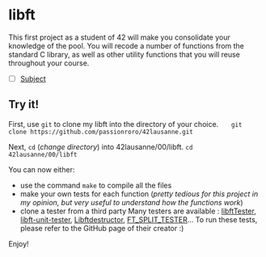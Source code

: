 # libft
This first project as a student of 42 will make you consolidate your knowledge of the pool. You will recode a number of functions from the standard C library, as well as other utility functions that you will reuse throughout your course. 

 - [ ] [Subject](https://github.com/passionroro/42lausanne/blob/main/00/libft/fr.subject.pdf)

## Try it!
First, use `git` to clone my libft into the directory of your choice. 
`	git clone https://github.com/passionroro/42lausanne.git`

Next, `cd` (_change directory_) into 42lausanne/00/libft.
    `cd 42lausanne/00/libft`
  
You can now either: 
 - use the command `make` to compile all the files
 - make your own tests for each function (_pretty tedious for this project in my opinion, but very useful to understand how the functions work_)
 - clone a tester from a third party
Many testers are available : [libftTester](https://github.com/Tripouille/libftTester), [libft-unit-tester](https://github.com/alelievr/libft-unit-test), [Libftdestructor](https://github.com/t0mm4rx/libftdestructor), [FT_SPLIT_TESTER](https://github.com/Ysoroko/FT_SPLIT_TESTER)...
To run these tests, please refer to the GitHub page of their creator :)

Enjoy!
